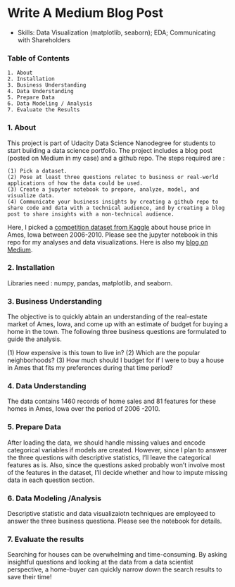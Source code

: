 # Write A Medium Blog Post

 - Skills: Data Visualization (matplotlib, seaborn); EDA; Communicating with Shareholders

### Table of Contents

	1. About
	2. Installation
	3. Business Understanding
	4. Data Understanding
	5. Prepare Data
	6. Data Modeling / Analysis
	7. Evaluate the Results

### 1. About

This project is part of Udacity Data Science Nanodegree for students to start building a data science portfolio. The project includes a blog post (posted on Medium in my case) and a github repo. The steps required are :
	
	(1) Pick a dataset.
	(2) Pose at least three questions relatec to business or real-world applications of how the data could be used.
	(3) Create a jupyter notebook to prepare, analyze, model, and visualize data.
	(4) Communicate your business insights by creating a github repo to share code and data with a technical audience, and by creating a blog post to share insights with a non-technical audience.


Here, I picked a [competition dataset from Kaggle](https://www.kaggle.com/c/house-prices-advanced-regression-techniques) about house price in Ames, Iowa between 2006-2010. Please see the jupyter notebook in this repo for my analyses and data visualizations. Here is also my [blog on Medium](https://medium.com/@ying.geng5/house-price-analysis-of-ames-iowa-2006-2010-266e307f836f).

### 2. Installation

Libraries need : numpy, pandas, matplotlib, and seaborn.

### 3. Business Understanding

The objective is to quickly abtain an understanding of the real-estate market of Ames, Iowa, and come up with an estimate of budget for buying a home in the town. The following three business questions are formulated to guide the analysis.

(1) How expensive is this town to live in?
(2) Which are the popular neighborhoods?
(3) How much should I budget for if I were to buy a house in Ames that fits my preferences during that time period?

### 4. Data Understanding

The data contains 1460 records of home sales and 81 features for these homes in Ames, Iowa over the period of 2006 -2010.

### 5. Prepare Data

After loading the data, we should handle missing values and encode categorical variables if models are created. However, since I plan to answer the three questions with descriptive statistics, I’ll leave the categorical features as is. Also, since the questions asked probably won’t involve most of the features in the dataset, I’ll decide whether and how to impute missing data in each question section.


### 6. Data Modeling /Analysis

Descriptive statistic and data visualizaiotn techniques are employeed to answer the three business questiona. Please see the notebook for details.

### 7. Evaluate the results
Searching for houses can be overwhelming and time-consuming. By asking insightful questions and looking at the data from a data scientist perspective, a home-buyer can quickly narrow down the search results to save their time!


	
